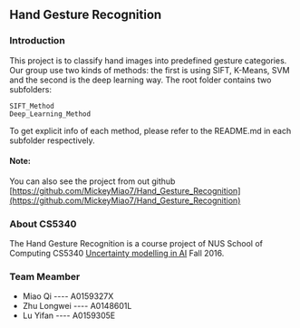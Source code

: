 ## Hand Gesture Recognition 


### Introduction 
This project is to classify hand images into predefined gesture categories. 
Our group use two kinds of methods: the first is using SIFT, K-Means, SVM and the second is the deep learning way.
The root folder contains two subfolders:

```
SIFT_Method 
Deep_Learning_Method
```

To get explicit info of each method, please refer to the README.md in each subfolder respectively.

#### Note: 
You can also see the project from out github [https://github.com/MickeyMiao7/Hand_Gesture_Recognition](https://github.com/MickeyMiao7/Hand_Gesture_Recognition)


### About CS5340
The Hand Gesture Recognition is a course project of NUS School of Computing CS5340 
[Uncertainty modelling in AI](http://web.bii.a-star.edu.sg/~chengli/courses/CS5340-F16/) Fall 2016.


### Team Meamber
* Miao Qi ---- A0159327X
* Zhu Longwei ---- A0148601L 
* Lu Yifan ---- A0159305E